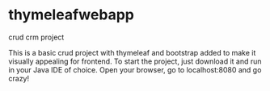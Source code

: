 # thymeleafwebapp
crud crm project

This is a basic crud project with thymeleaf and bootstrap added to make it visually appealing for frontend. 
To start the project, just download it and run in your Java IDE of choice.
Open your browser, go to localhost:8080 and go crazy!
